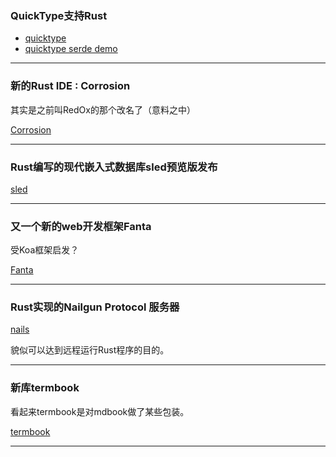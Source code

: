 ### QuickType支持Rust

- [quicktype](https://github.com/quicktype/quicktype)
- [quicktype serde demo](https://app.quicktype.io/#l=rs)

---

### 新的Rust IDE :   Corrosion

其实是之前叫RedOx的那个改名了（意料之中）

[Corrosion](https://marketplace.eclipse.org/content/redox-rust-edition-eclipse-ide)

---

### Rust编写的现代嵌入式数据库sled预览版发布

[sled](https://github.com/spacejam/sled)

---

### 又一个新的web开发框架Fanta

受Koa框架启发？

[Fanta](https://github.com/trezm/Fanta)

---

### Rust实现的Nailgun Protocol 服务器

[nails](https://github.com/stuhood/nails)

貌似可以达到远程运行Rust程序的目的。

---

### 新库termbook

看起来termbook是对mdbook做了某些包装。

[termbook](https://github.com/Byron/termbook)

---
